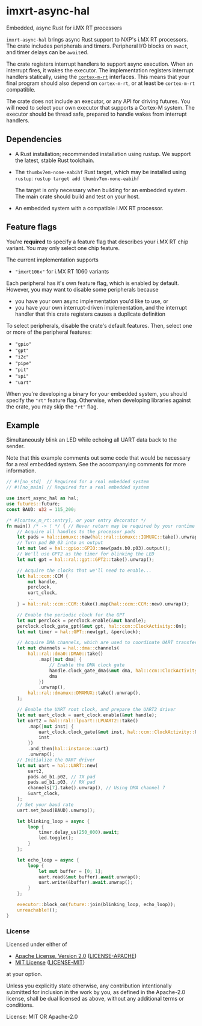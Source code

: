 # imxrt-async-hal

Embedded, async Rust for i.MX RT processors

`imxrt-async-hal` brings async Rust support to NXP's i.MX RT processors.
The crate includes peripherals and timers. Peripheral I/O blocks on `await`, and
timer delays can be `await`ed.

The crate registers interrupt handlers to support async execution. When an interrupt fires, it
wakes the executor. The implementation registers interrupt handlers statically,
using the [`cortex-m-rt`] interfaces. This means that your final program should also
depend on `cortex-m-rt`, or at least be `cortex-m-rt` compatible.

[`cortex-m-rt`]: https://crates.io/crates/cortex-m-rt

The crate does not include an executor, or any API for driving futures. You will
need to select your own executor that supports a Cortex-M system.
The executor should be thread safe, prepared to handle wakes from interrupt handlers.

## Dependencies

- A Rust installation; recommended installation using rustup. We support the
  latest, stable Rust toolchain.

- The `thumbv7em-none-eabihf` Rust target, which may be installed using
  `rustup`: `rustup target add thumbv7em-none-eabihf`

  The target is only necessary when building for an embedded system. The
  main crate should build and test on your host.

- An embedded system with a compatible i.MX RT processor.

## Feature flags

You're **required** to specify a feature flag that describes your i.MX RT chip variant.
You may only select one chip feature.

The current implementation supports

- `"imxrt106x"` for i.MX RT 1060 variants

Each peripheral has it's own feature flag, which is enabled by default. However, you may
want to disable some peripherals because

- you have your own async implementation you'd like to use, or
- you have your own interrupt-driven implementation, and the interrupt handler that this
  crate registers causes a duplicate definition

To select peripherals, disable the crate's default features. Then, select one or more of
the peripheral features:

- `"gpio"`
- `"gpt"`
- `"i2c"`
- `"pipe"`
- `"pit"`
- `"spi"`
- `"uart"`

When you're developing a binary for your embedded system, you should specify the `"rt"`
feature flag. Otherwise, when developing libraries against the crate, you may skip the
`"rt"` flag.

## Example

Simultaneously blink an LED while echoing all UART data back to
the sender.

Note that this example comments out some code that would be necessary for a real embedded
system. See the accompanying comments for more information.

```rust
// #![no_std]  // Required for a real embedded system
// #![no_main] // Required for a real embedded system

use imxrt_async_hal as hal;
use futures::future;
const BAUD: u32 = 115_200;

/* #[cortex_m_rt::entry], or your entry decorator */
fn main() /* -> ! */ { // Never return may be required by your runtime's entry decorator
    // Acquire all handles to the processor pads
    let pads = hal::iomuxc::new(hal::ral::iomuxc::IOMUXC::take().unwrap());
    // Turn pad B0_03 into an output
    let mut led = hal::gpio::GPIO::new(pads.b0.p03).output();
    // We'll use GPT2 as the timer for blinking the LED
    let mut gpt = hal::ral::gpt::GPT2::take().unwrap();

    // Acquire the clocks that we'll need to enable...
    let hal::ccm::CCM {
        mut handle,
        perclock,
        uart_clock,
        ..
    } = hal::ral::ccm::CCM::take().map(hal::ccm::CCM::new).unwrap();

    // Enable the periodic clock for the GPT
    let mut perclock = perclock.enable(&mut handle);
    perclock.clock_gate_gpt(&mut gpt, hal::ccm::ClockActivity::On);
    let mut timer = hal::GPT::new(gpt, &perclock);

    // Acquire DMA channels, which are used to coordinate UART transfers
    let mut channels = hal::dma::channels(
        hal::ral::dma0::DMA0::take()
            .map(|mut dma| {
                // Enable the DMA clock gate
                handle.clock_gate_dma(&mut dma, hal::ccm::ClockActivity::On);
                dma
            })
            .unwrap(),
        hal::ral::dmamux::DMAMUX::take().unwrap(),
    );

    // Enable the UART root clock, and prepare the UART2 driver
    let mut uart_clock = uart_clock.enable(&mut handle);
    let uart2 = hal::ral::lpuart::LPUART2::take()
        .map(|mut inst| {
            uart_clock.clock_gate(&mut inst, hal::ccm::ClockActivity::On);
            inst
        })
        .and_then(hal::instance::uart)
        .unwrap();
    // Initialize the UART driver
    let mut uart = hal::UART::new(
        uart2,
        pads.ad_b1.p02, // TX pad
        pads.ad_b1.p03, // RX pad
        channels[7].take().unwrap(), // Using DMA channel 7
        &uart_clock,
    );
    // Set your baud rate
    uart.set_baud(BAUD).unwrap();

    let blinking_loop = async {
        loop {
            timer.delay_us(250_000).await;
            led.toggle();
        }
    };

    let echo_loop = async {
        loop {
            let mut buffer = [0; 1];
            uart.read(&mut buffer).await.unwrap();
            uart.write(&buffer).await.unwrap();
        }
    };

    executor::block_on(future::join(blinking_loop, echo_loop));
    unreachable!();
}
```

### License

Licensed under either of

- [Apache License, Version 2.0](http://www.apache.org/licenses/LICENSE-2.0) ([LICENSE-APACHE](./LICENSE-APACHE))
- [MIT License](http://opensource.org/licenses/MIT) ([LICENSE-MIT](./LICENSE-MIT))

at your option.

Unless you explicitly state otherwise, any contribution intentionally submitted
for inclusion in the work by you, as defined in the Apache-2.0 license, shall be
dual licensed as above, without any additional terms or conditions.

License: MIT OR Apache-2.0
